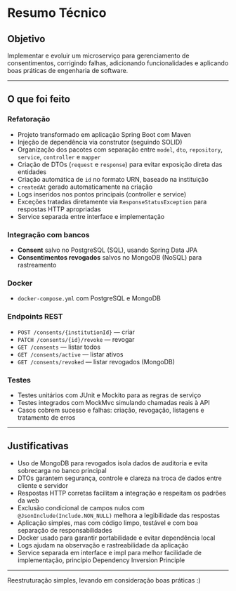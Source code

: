 # Resumo Técnico

## Objetivo
Implementar e evoluir um microserviço para gerenciamento de consentimentos, corrigindo falhas, adicionando funcionalidades e aplicando boas práticas de engenharia de software.

---

## O que foi feito

### Refatoração
- Projeto transformado em aplicação Spring Boot com Maven
- Injeção de dependência via construtor (seguindo SOLID)
- Organização dos pacotes com separação entre `model`, `dto`, `repository`, `service`, `controller` e `mapper`
- Criação de DTOs (`request` e `response`) para evitar exposição direta das entidades
- Criação automática de `id` no formato URN, baseado na instituição
- `createdAt` gerado automaticamente na criação
- Logs inseridos nos pontos principais (controller e service)
- Exceções tratadas diretamente via `ResponseStatusException` para respostas HTTP apropriadas
- Service separada entre interface e implementação

### Integração com bancos
- **Consent** salvo no PostgreSQL (SQL), usando Spring Data JPA
- **Consentimentos revogados** salvos no MongoDB (NoSQL) para rastreamento

### Docker
- `docker-compose.yml` com PostgreSQL e MongoDB

### Endpoints REST
- `POST /consents/{institutionId}` — criar
- `PATCH /consents/{id}/revoke` — revogar
- `GET /consents` — listar todos
- `GET /consents/active` — listar ativos
- `GET /consents/revoked` — listar revogados (MongoDB)

### Testes
- Testes unitários com JUnit e Mockito para as regras de serviço
- Testes integrados com MockMvc simulando chamadas reais à API
- Casos cobrem sucesso e falhas: criação, revogação, listagens e tratamento de erros

---

## Justificativas

- Uso de MongoDB para revogados isola dados de auditoria e evita sobrecarga no banco principal
- DTOs garantem segurança, controle e clareza na troca de dados entre cliente e servidor
- Respostas HTTP corretas facilitam a integração e respeitam os padrões da web
- Exclusão condicional de campos nulos com `@JsonInclude(Include.NON_NULL)` melhora a legibilidade das respostas
- Aplicação simples, mas com código limpo, testável e com boa separação de responsabilidades
- Docker usado para garantir portabilidade e evitar dependência local
- Logs ajudam na observação e rastreabilidade da aplicação
- Service separada em interface e impl para melhor facilidade de implementação, princípio Dependency Inversion Principle

---

Reestruturação simples, levando em consideração boas práticas :)
